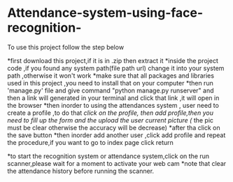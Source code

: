 # Attendance-system-using-face-recognition-

To use this project follow the step below

*first download this project,if it is in .zip then extract it
*inside the project code ,if you found any system path(file path url) change it into your system path ,otherwise it won't work
*make sure that all packages and libraries used in this project ,you need to install that on your computer 
*then run 'manage.py' file and give command "python manage.py runserver" and then a link will generated in your terminal and click that link ,it will open in the browser 
*then inorder to using the attendances system , user need to create a profile ,to do that
*click on the profile, then add profile,then you need to fill up the form and the upload the user current picture (* the pic must be clear otherwise the accuracy will be decrease)
*after tha click on the save button
*then inorder add another user ,click add profile and repeat the procedure,if you want to go to index page click return 

*to start the recognition system or attendance system,click on the run scanner,please wait for a moment to activate your web cam
*note that clear the attendance history before running the scanner.



